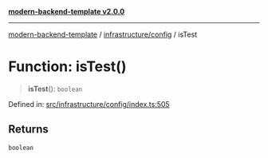 [**modern-backend-template v2.0.0**](../../../README.md)

***

[modern-backend-template](../../../modules.md) / [infrastructure/config](../README.md) / isTest

# Function: isTest()

> **isTest**(): `boolean`

Defined in: [src/infrastructure/config/index.ts:505](https://github.com/maemreyo/saas-4cus-nodejs/blob/2a5b3f3aa11335dfa561e80e1feabb8e6084261e/src/infrastructure/config/index.ts#L505)

## Returns

`boolean`
